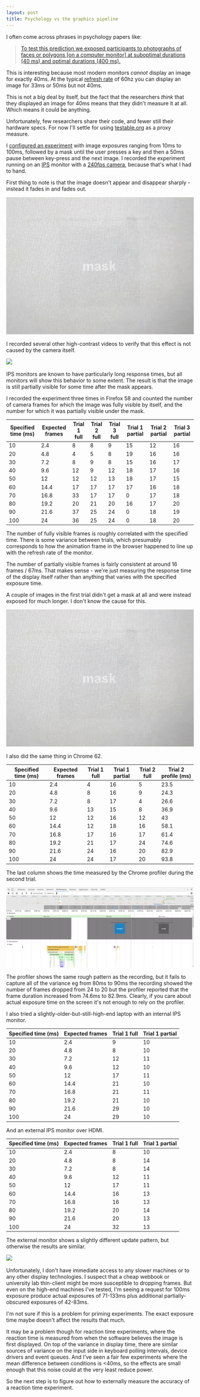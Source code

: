 ```yaml
---
layout: post
title: Psychology vs the graphics pipeline
---
```


I often come across phrases in psychology papers like:

> [To test this prediction we exposed participants to photographs of faces or polygons [on a computer monitor] at suboptimal durations (40 ms) and optimal durations (400 ms).](https://pdfs.semanticscholar.org/0062/86ab72a28a5411adc3078cbdd4b9897a4d90.pdf)

This is interesting because most modern monitors *cannot* display an image for exactly 40ms. At the typical [refresh rate](https://en.wikipedia.org/wiki/Refresh_rate) of 60hz you can display an image for 33ms or 50ms but not 40ms.

This is not a big deal by itself, but the fact that the researchers *think* that they displayed an image for 40ms means that they didn't measure it at all. Which means it could be anything.

Unfortunately, few researchers share their code, and fewer still their hardware specs. For now I'll settle for using [testable.org](testable.org) as a proxy measure. 

I [configured an experiment](https://gist.github.com/jamii/e3a96a0dcdb739c4c2104a1e6e216348) with image exposures ranging from 10ms to 100ms, followed by a mask until the user presses a key and then a 50ms pause between key-press and the next image. I recorded the experiment running on an [IPS](https://en.wikipedia.org/wiki/IPS_panel) monitor with a [240fps camera](https://www.slashgear.com/nexus-6p-240fps-video-camera-test-impressive-most-impressive-19410533/), because that's what I had to hand. 

First thing to note is that the image doesn't appear and disappear sharply - instead it fades in and fades out.

![](/img/firefox1.gif)

I recorded several other high-contrast videos to verify that this effect is not caused by the camera itself.

![](/img/contrast.gif)

IPS monitors are known to have particularly long response times, but all monitors will show this behavior to some extent. The result is that the image is still partially visible for some time after the mask appears. 

I recorded the experiment three times in Firefox 58 and counted the number of camera frames for which the image was fully visible by itself, and the number for which it was partially visible under the mask.

| Specified time (ms) | Expected frames | Trial 1 full | Trial 2 full | Trial 3 full | Trial 1 partial | Trial 2 partial | Trial 3 partial |
|---------------------|-----------------|--------------|--------------|--------------|-----------------|-----------------|-----------------|
| 10                  | 2.4             | 8            | 8            | 9            | 15              | 12              | 16              |
| 20                  | 4.8             | 4            | 5            | 8            | 19              | 16              | 16              |
| 30                  | 7.2             | 8            | 9            | 8            | 15              | 16              | 17              |
| 40                  | 9.6             | 12           | 9            | 12           | 18              | 17              | 16              |
| 50                  | 12              | 12           | 12           | 13           | 18              | 17              | 15              |
| 60                  | 14.4            | 17           | 17           | 17           | 17              | 16              | 18              |
| 70                  | 16.8            | 33           | 17           | 17           | 0               | 17              | 18              |
| 80                  | 19.2            | 20           | 21           | 20           | 16              | 17              | 20              |
| 90                  | 21.6            | 37           | 25           | 24           | 0               | 18              | 19              |
| 100                 | 24              | 36           | 25           | 24           | 0               | 18              | 20              |

The number of fully visible frames is roughly correlated with the specified time. There is some variance between trials, which presumably corresponds to how the animation frame in the browser happened to line up with the refresh rate of the monitor.

The number of partially visible frames is fairly consistent at around 16 frames / 67ms. That makes sense - we're just measuring the response time of the display itself rather than anything that varies with the specified exposure time. 

A couple of images in the first trial didn't get a mask at all and were instead exposed for much longer. I don't know the cause for this.

![](/img/firefox1.gif)

I also did the same thing in Chrome 62.

| Specified time (ms) | Expected frames | Trial 1 full | Trial 1 partial | Trial 2 full | Trial 2 profile (ms) |
|---------------------|-----------------|--------------|-----------------|--------------|----------------------|
| 10                  | 2.4             | 4            | 16              | 5            | 23.5                 |
| 20                  | 4.8             | 8            | 16              | 9            | 24.3                 |
| 30                  | 7.2             | 8            | 17              | 4            | 26.6                 |
| 40                  | 9.6             | 13           | 15              | 8            | 36.9                 |
| 50                  | 12              | 12           | 16              | 12           | 43                   |
| 60                  | 14.4            | 12           | 18              | 16           | 58.1                 |
| 70                  | 16.8            | 17           | 16              | 17           | 61.4                 |
| 80                  | 19.2            | 21           | 17              | 24           | 74.6                 |
| 90                  | 21.6            | 24           | 16              | 20           | 82.9                 |
| 100                 | 24              | 24           | 17              | 20           | 93.8                 |

The last column shows the time measured by the Chrome profiler during the second trial.

![](/img/chrome2.png)

The profiler shows the same rough pattern as the recording, but it fails to capture all of the variance eg from 80ms to 90ms the recording showed the number of frames dropped from 24 to 20 but the profiler reported that the frame duration increased from 74.6ms to 82.9ms. Clearly, if you care about actual exposure time on the screen it's not enough to rely on the profiler.

I also tried a slightly-older-but-still-high-end laptop with an internal IPS monitor.

| Specified time (ms) | Expected frames | Trial 1 full | Trial 1 partial |
|---------------------|-----------------|--------------|-----------------|
| 10                  | 2.4             | 9            | 10              |
| 20                  | 4.8             | 8            | 10              |
| 30                  | 7.2             | 12           | 11              |
| 40                  | 9.6             | 12           | 10              |
| 50                  | 12              | 17           | 11              |
| 60                  | 14.4            | 21           | 10              |
| 70                  | 16.8            | 21           | 11              |
| 80                  | 19.2            | 21           | 10              |
| 90                  | 21.6            | 29           | 10              |
| 100                 | 24              | 29           | 10              |

And an external IPS monitor over HDMI.

| Specified time (ms) | Expected frames | Trial 1 full | Trial 1 partial |
|---------------------|-----------------|--------------|-----------------|
| 10                  | 2.4             | 8            | 10              |
| 20                  | 4.8             | 8            | 14              |
| 30                  | 7.2             | 8            | 14              |
| 40                  | 9.6             | 12           | 11              |
| 50                  | 12              | 17           | 11              |
| 60                  | 14.4            | 16           | 13              |
| 70                  | 16.8            | 16           | 13              |
| 80                  | 19.2            | 20           | 14              |
| 90                  | 21.6            | 20           | 13              |
| 100                 | 24              | 32           | 13              |

The external monitor shows a slightly different update pattern, but otherwise the results are similar.

![](/img/external.gif)

Unfortunately, I don't have immediate access to any slower machines or to any other display technologies. I suspect that a cheap webbook or university lab thin-client might be more susceptible to dropping frames. But even on the high-end machines I've tested, I'm seeing a request for 100ms exposure produce actual exposures of 71-133ms plus additional partially-obscured exposures of 42-83ms. 

I'm not sure if this is a problem for priming experiments. The exact exposure time maybe doesn't affect the results that much. 

It may be a problem though for reaction time experiments, where the reaction time is measured from when the software believes the image is first displayed. On top of the variance in display time, there are similar sources of variance on the input side in keyboard polling intervals, device drivers and event queues. And I've seen a fair few experiments where the mean difference between conditions is <40ms, so the effects are small enough that this noise could at the very least reduce power.

So the next step is to figure out how to externally measure the accuracy of a reaction time experiment.
